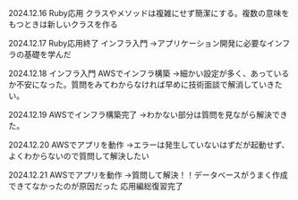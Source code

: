 2024.12.16
Ruby応用
クラスやメソッドは複雑にせず簡潔にする。複数の意味をもつときは新しいクラスを作る

2024.12.17
Ruby応用終了
インフラ入門
→アプリケーション開発に必要なインフラの基礎を学んだ

2024.12.18
インフラ入門
AWSでインフラ構築
→細かい設定が多く、あっているか不安になった。質問をみてわからなければ早めに技術面談で解消していきたい。

2024.12.19
AWSでインフラ構築完了
→わかない部分は質問を見ながら解決できた。

2024.12.20
AWSでアプリを動作
→エラーは発生していないはずだが起動せず、よくわからないので質問して解決したい

2024.12.21
AWSでアプリを動作
→質問して解決！！データベースがうまく作成できてなかったのが原因だった
応用編総復習完了